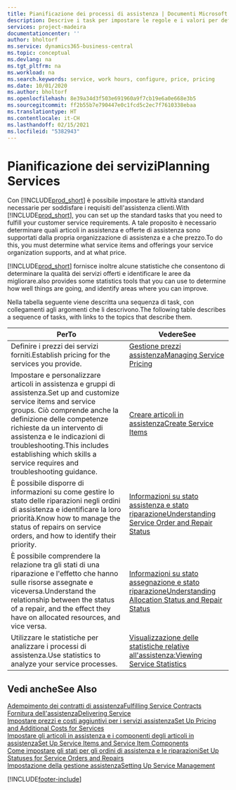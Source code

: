 ```yaml
---
title: Pianificazione dei processi di assistenza | Documenti Microsoft
description: Descrive i task per impostare le regole e i valori per definire i criteri e i processi di assistenza.
services: project-madeira
documentationcenter: ''
author: bholtorf
ms.service: dynamics365-business-central
ms.topic: conceptual
ms.devlang: na
ms.tgt_pltfrm: na
ms.workload: na
ms.search.keywords: service, work hours, configure, price, pricing
ms.date: 10/01/2020
ms.author: bholtorf
ms.openlocfilehash: 8e39a34d3f503e691960a9f7cb19e6a0e668e3b5
ms.sourcegitcommit: ff2b55b7e790447e0c1fcd5c2ec7f7610338ebaa
ms.translationtype: HT
ms.contentlocale: it-CH
ms.lasthandoff: 02/15/2021
ms.locfileid: "5382943"
---
```

# <a name="planning-services"></a><span data-ttu-id="0d49c-103">Pianificazione dei servizi</span><span class="sxs-lookup"><span data-stu-id="0d49c-103">Planning Services</span></span>
<span data-ttu-id="0d49c-104">Con [!INCLUDE[prod_short](includes/prod_short.md)] è possibile impostare le attività standard necessarie per soddisfare i requisiti dell'assistenza clienti.</span><span class="sxs-lookup"><span data-stu-id="0d49c-104">With [!INCLUDE[prod_short](includes/prod_short.md)], you can set up the standard tasks that you need to fulfill your customer service requirements.</span></span> <span data-ttu-id="0d49c-105">A tale proposito è necessario determinare quali articoli in assistenza e offerte di assistenza sono supportati dalla propria organizzazione di assistenza e a che prezzo.</span><span class="sxs-lookup"><span data-stu-id="0d49c-105">To do this, you must determine what service items and offerings your service organization supports, and at what price.</span></span>   

[!INCLUDE[prod_short](includes/prod_short.md)] <span data-ttu-id="0d49c-106">fornisce inoltre alcune statistiche che consentono di determinare la qualità dei servizi offerti e identificare le aree da migliorare.</span><span class="sxs-lookup"><span data-stu-id="0d49c-106">also provides some statistics tools that you can use to determine how well things are going, and identify areas where you can improve.</span></span>
  
<span data-ttu-id="0d49c-107">Nella tabella seguente viene descritta una sequenza di task, con collegamenti agli argomenti che li descrivono.</span><span class="sxs-lookup"><span data-stu-id="0d49c-107">The following table describes a sequence of tasks, with links to the topics that describe them.</span></span>   
  
|<span data-ttu-id="0d49c-108">**Per**</span><span class="sxs-lookup"><span data-stu-id="0d49c-108">**To**</span></span>|<span data-ttu-id="0d49c-109">**Vedere**</span><span class="sxs-lookup"><span data-stu-id="0d49c-109">**See**</span></span>|  
|------------|-------------|  
|<span data-ttu-id="0d49c-110">Definire i prezzi dei servizi forniti.</span><span class="sxs-lookup"><span data-stu-id="0d49c-110">Establish pricing for the services you provide.</span></span>|[<span data-ttu-id="0d49c-111">Gestione prezzi assistenza</span><span class="sxs-lookup"><span data-stu-id="0d49c-111">Managing Service Pricing</span></span>](service-service-price-management.md)|
|<span data-ttu-id="0d49c-112">Impostare e personalizzare articoli in assistenza e gruppi di assistenza.</span><span class="sxs-lookup"><span data-stu-id="0d49c-112">Set up and customize service items and service groups.</span></span> <span data-ttu-id="0d49c-113">Ciò comprende anche la definizione delle competenze richieste da un intervento di assistenza e le indicazioni di troubleshooting.</span><span class="sxs-lookup"><span data-stu-id="0d49c-113">This includes establishing which skills a service requires and troubleshooting guidance.</span></span>| [<span data-ttu-id="0d49c-114">Creare articoli in assistenza</span><span class="sxs-lookup"><span data-stu-id="0d49c-114">Create Service Items</span></span>](service-how-to-create-service-items.md)|  
|<span data-ttu-id="0d49c-115">È possibile disporre di informazioni su come gestire lo stato delle riparazioni negli ordini di assistenza e identificare la loro priorità.</span><span class="sxs-lookup"><span data-stu-id="0d49c-115">Know how to manage the status of repairs on service orders, and how to identify their priority.</span></span>|[<span data-ttu-id="0d49c-116">Informazioni su stato assistenza e stato riparazione</span><span class="sxs-lookup"><span data-stu-id="0d49c-116">Understanding Service Order and Repair Status</span></span>](service-service-order-status-and-repair-status.md)|  
|<span data-ttu-id="0d49c-117">È possibile comprendere la relazione tra gli stati di una riparazione e l'effetto che hanno sulle risorse assegnate e viceversa.</span><span class="sxs-lookup"><span data-stu-id="0d49c-117">Understand the relationship between the status of a repair, and the effect they have on allocated resources, and vice versa.</span></span>|[<span data-ttu-id="0d49c-118">Informazioni su stato assegnazione e stato riparazione</span><span class="sxs-lookup"><span data-stu-id="0d49c-118">Understanding Allocation Status and Repair Status</span></span>](service-allocation-status-and-repair-status.md)|  
|<span data-ttu-id="0d49c-119">Utilizzare le statistiche per analizzare i processi di assistenza.</span><span class="sxs-lookup"><span data-stu-id="0d49c-119">Use statistics to analyze your service processes.</span></span> | [<span data-ttu-id="0d49c-120">Visualizzazione delle statistiche relative all'assistenza:</span><span class="sxs-lookup"><span data-stu-id="0d49c-120">Viewing Service Statistics</span></span>](service-service-statistics.md) |

## <a name="see-also"></a><span data-ttu-id="0d49c-121">Vedi anche</span><span class="sxs-lookup"><span data-stu-id="0d49c-121">See Also</span></span>
[<span data-ttu-id="0d49c-122">Adempimento dei contratti di assistenza</span><span class="sxs-lookup"><span data-stu-id="0d49c-122">Fulfilling Service Contracts</span></span>](service-fulfill-service-contracts.md)  
[<span data-ttu-id="0d49c-123">Fornitura dell'assistenza</span><span class="sxs-lookup"><span data-stu-id="0d49c-123">Delivering Service</span></span>](service-deliver-service.md)  
[<span data-ttu-id="0d49c-124">Impostare prezzi e costi aggiuntivi per i servizi assistenza</span><span class="sxs-lookup"><span data-stu-id="0d49c-124">Set Up Pricing and Additional Costs for Services</span></span>](service-how-setup-service-costs-pricing.md)  
[<span data-ttu-id="0d49c-125">Impostare gli articoli in assistenza e i componenti degli articoli in assistenza</span><span class="sxs-lookup"><span data-stu-id="0d49c-125">Set Up Service Items and Service Item Components</span></span>](service-how-setup-service-items.md)  
[<span data-ttu-id="0d49c-126">Come impostare gli stati per gli ordini di assistenza e le riparazioni</span><span class="sxs-lookup"><span data-stu-id="0d49c-126">Set Up Statuses for Service Orders and Repairs</span></span>](service-order-repair-status.md)  
[<span data-ttu-id="0d49c-127">Impostazione della gestione assistenza</span><span class="sxs-lookup"><span data-stu-id="0d49c-127">Setting Up Service Management</span></span>](service-setup-service.md)  


[!INCLUDE[footer-include](includes/footer-banner.md)]